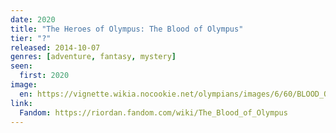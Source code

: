 ```yaml
---
date: 2020
title: "The Heroes of Olympus: The Blood of Olympus"
tier: "?"
released: 2014-10-07
genres: [adventure, fantasy, mystery]
seen:
  first: 2020
image:
  en: https://vignette.wikia.nocookie.net/olympians/images/6/60/BLOOD_OF_O_final_cvr.jpg/revision/latest?cb=20140515014555
link:
  Fandom: https://riordan.fandom.com/wiki/The_Blood_of_Olympus
---
```

